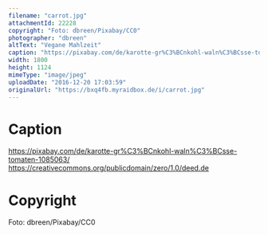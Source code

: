```yaml
---
filename: "carrot.jpg"
attachmentId: 22228
copyright: "Foto: dbreen/Pixabay/CC0"
photographer: "dbreen"
altText: "Vegane Mahlzeit"
caption: "https://pixabay.com/de/karotte-gr%C3%BCnkohl-waln%C3%BCsse-tomaten-1085063/\nhttps://creativecommons.org/publicdomain/zero/1.0/deed.de"
width: 1800
height: 1124
mimeType: "image/jpeg"
uploadDate: "2016-12-20 17:03:59"
originalUrl: "https://bxq4fb.myraidbox.de/i/carrot.jpg"
---
```


# Caption

https://pixabay.com/de/karotte-gr%C3%BCnkohl-waln%C3%BCsse-tomaten-1085063/
https://creativecommons.org/publicdomain/zero/1.0/deed.de

# Copyright

Foto: dbreen/Pixabay/CC0
